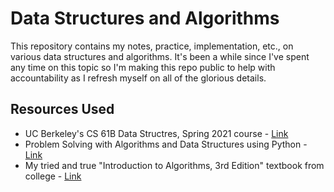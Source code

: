 # Data Structures and Algorithms

This repository contains my notes, practice, implementation, etc., on various data structures and algorithms. It's been a while since I've spent any time on this topic so I'm making this repo public to help with accountability as I refresh myself on all of the glorious details.

## Resources Used

* UC Berkeley's CS 61B Data Structres, Spring 2021 course - [Link](https://sp21.datastructur.es/)
* Problem Solving with Algorithms and Data Structures using Python - [Link](https://runestone.academy/ns/books/published//pythonds/index.html)
* My tried and true "Introduction to Algorithms, 3rd Edition" textbook from college - [Link](https://mitpress.mit.edu/books/introduction-algorithms-third-edition)
